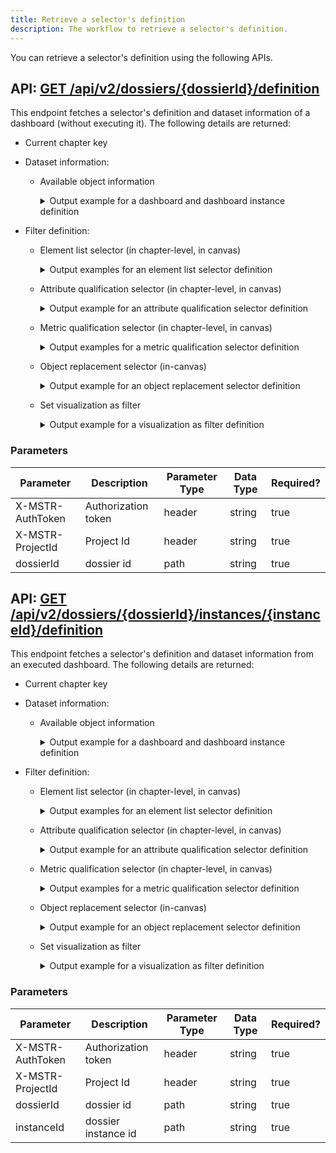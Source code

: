 ```yaml
---
title: Retrieve a selector's definition
description: The workflow to retrieve a selector's definition.
---
```


You can retrieve a selector's definition using the following APIs.

## API: [GET /api/v2/dossiers/\{dossierId}/definition](https://demo.microstrategy.com/MicroStrategyLibrary/api-docs/index.html#/Dossiers%20and%20Documents/getVisualizationList_1)

This endpoint fetches a selector's definition and dataset information of a dashboard (without executing it). The following details are returned:

- Current chapter key
- Dataset information:

  - Available object information

    <details>
    <summary>Output example for a dashboard and dashboard instance definition</summary>

    ```json
    { "id": "D29DC6464099A518DE19FEA4C25D346B", "name": "temp Dossier", "hasPrompt": false, "chapters": [ { "key": "K36", "name": "Chapter 1", "pages": [ { "key": "K53", "name": "Page 1", "visualizations": [ { "key": "K52", "name": "Visualization 1", "filteredTargetVisualizations": [ { "key": "W65" } ] }, { "key": "W62", "name": "Visualization 2" }, { "key": "W65", "name": "Visualization 3" } ], "inCanvasSelectors": [] } ], "filters": [ { "key": "W134", "name": "Cost", "summary": "((Cost Between 5707743.0 And 21191039.0))", "source": { "id": "7FD5B69611D5AC76C000D98A4CC5F24F", "type": 4 }, "synchronizedAcrossChapter":false "unset": false, "include": true, "multiSelected": true, "hasAllOption": true, "expression": { "operator": "And", "operands": [ { "operator": "Between", "operands": [ { "type": "metric", "id": "7FD5B69611D5AC76C000D98A4CC5F24F", "name": "Cost" }, { "type": "constant", "dataType": "Real", "value": "5707743" }, { "type": "constant", "dataType": "Real", "value": "21191039" } ] } ] }, "selections": [] }, { "key": "W138", "name": "Category", "summary": "Category In List Electronics", "source": { "id": "8D679D3711D3E4981000E787EC6DE8A4", "type": 12 }, "unset": false, "include": true, "multiSelected": true, "hasAllOption": true, "selections": [ { "id": "h2;8D679D3711D3E4981000E787EC6DE8A4", "name": "Electronics" } ] } ] } ], "datasets": [ { "name": "8DFA1ABC41C2F43530645FA90B80C745", "id": "New Dataset 1", "availableObjects": [ { "id": "8D679D3711D3E4981000E787EC6DE8A4", "name": "Category", "type": "attribute", "forms": [ { "id": "CCFBE2A5EADB4F50941FB879CCF1721C", "name": "DESC" } ] }, { "id": "7FD5B69611D5AC76C000D98A4CC5F24F", "name": "Cost", "type": "metric" } ] } ] }
    ```

    </details>

- Filter definition:

  - Element list selector (in chapter-level, in canvas)

    <details>
    <summary>Output examples for an element list selector definition</summary>

    Common attribute element list:

    ```json
    {
      "key": "W228",
      "name": "Category",
      "summary": "Category In List Books, Movies",
      "source": {
        "id": "8D679D3711D3E4981000E787EC6DE8A4",
        "name": "Category",
        "type": 12
      },
      "synchronizedAcrossChapter": false,
      "selectorType": "attribute_element_list",
      "displayStyle": "check_boxes",
      "hasAllOption": true,
      "targets": [],
      "multiSelectionAllowed": true,
      "currentSelection": {
        "selectionStatus": "included",
        "allSelected": false,
        "elements": [
          { "id": "h1;8D679D3711D3E4981000E787EC6DE8A4", "name": "Books" },
          { "id": "h3;8D679D3711D3E4981000E787EC6DE8A4", "name": "Movies" }
        ]
      }
    }
    ```

    Dynamic selection applied:

    ```json
    {
      "key": "W77",
      "name": "Year",
      "summary": "",
      "source": {
        "id": "8D679D5111D3E4981000E787EC6DE8A4",
        "name": "Year",
        "type": 12
      },
      "synchronizedAcrossChapter": false,
      "selectorType": "attribute_element_list",
      "displayStyle": "check_boxes",
      "hasAllOption": true,
      "targets": [],
      "multiSelectionAllowed": true,
      "currentSelection": {
        "selectionStatus": "included",
        "dynamicSelectionApplied": true,
        "allSelected": false,
        "elements": []
      },
      "defaultDynamicSelection": { "status": "first_elements", "quantity": 1 }
    }
    ```

    </details>

  - Attribute qualification selector (in chapter-level, in canvas)

    <details>
    <summary>Output example for an attribute qualification selector definition</summary>

    ```json
    {
      "key": "W230",
      "name": "Daytime",
      "summary": "((Daytime@ID Between '1/1/2014 12:00:14 AM' And '12/31/2016 11:59:59 PM'))",
      "source": {
        "id": "664D1AC647064FE9B35FF8A09780BC48",
        "name": "Daytime",
        "type": 12
      },
      "synchronizedAcrossChapter": false,
      "selectorType": "attribute_qualification",
      "displayStyle": "attribute_qualification",
      "hasAllOption": true,
      "targets": [],
      "multiSelectionAllowed": true,
      "currentSelection": {
        "selectionStatus": "included",
        "expression": {
          "operator": "Between",
          "operands": [
            {
              "type": "form",
              "attribute": {
                "id": "664D1AC647064FE9B35FF8A09780BC48",
                "name": "Daytime"
              },
              "form": { "id": "45C11FA478E745FEA08D781CEA190FE5", "name": "ID" }
            },
            {
              "type": "constant",
              "dataType": "TimeStamp",
              "value": "1/1/2014 12:00:14 AM"
            },
            {
              "type": "constant",
              "dataType": "TimeStamp",
              "value": "12/31/2016 11:59:59 PM"
            }
          ]
        }
      }
    }
    ```

    </details>

  - Metric qualification selector (in chapter-level, in canvas)

    <details>
    <summary>Output examples for a metric qualification selector definition</summary>

    "Greater than" case:

    ```json
    {
      "key": "W232",
      "name": "Cost",
      "summary": "Cost >= 1000.0",
      "source": {
        "id": "7FD5B69611D5AC76C000D98A4CC5F24F",
        "name": "Cost",
        "type": 4
      },
      "synchronizedAcrossChapter": false,
      "selectorType": "metric_qualification",
      "displayStyle": "metric_qualification",
      "hasAllOption": true,
      "targets": [],
      "multiSelectionAllowed": true,
      "currentSelection": {
        "selectionStatus": "included",
        "expression": {
          "operator": "GreaterEqual",
          "operands": [
            {
              "type": "metric",
              "id": "7FD5B69611D5AC76C000D98A4CC5F24F",
              "name": "Cost"
            },
            { "type": "constant", "dataType": "Real", "value": "1000" }
          ]
        }
      }
    }
    ```

    "Not in" case:

    ```json
    {
      "key": "W232",
      "name": "Cost",
      "summary": "Cost [Not In] (1000.0,2000.0,3000.0)",
      "source": {
        "id": "7FD5B69611D5AC76C000D98A4CC5F24F",
        "name": "Cost",
        "type": 4
      },
      "synchronizedAcrossChapter": false,
      "selectorType": "metric_qualification",
      "displayStyle": "metric_qualification",
      "hasAllOption": true,
      "targets": [],
      "multiSelectionAllowed": true,
      "currentSelection": {
        "selectionStatus": "included",
        "expression": {
          "operator": "NotIn",
          "operands": [
            {
              "type": "metric",
              "id": "7FD5B69611D5AC76C000D98A4CC5F24F",
              "name": "Cost"
            },
            {
              "type": "constants",
              "dataType": "Real",
              "values": ["1000", "2000", "3000"]
            }
          ]
        }
      }
    }
    ```

    "Highest rank" case:

    ```json
    {
      "key": "W234",
      "name": "Revenue",
      "summary": "Rank&lt;ASC=False , ByValue=False &gt;(Revenue) <= 0.4",
      "source": {
        "id": "4C05177011D3E877C000B3B2D86C964F",
        "name": "Revenue",
        "type": 4
      },
      "synchronizedAcrossChapter": false,
      "selectorType": "metric_qualification",
      "displayStyle": "metric_qualification",
      "hasAllOption": true,
      "targets": [],
      "multiSelectionAllowed": true,
      "currentSelection": {
        "selectionStatus": "included",
        "expression": {
          "operator": "Percent.Top",
          "operands": [
            {
              "type": "metric",
              "id": "4C05177011D3E877C000B3B2D86C964F",
              "name": "Revenue"
            },
            { "type": "constant", "dataType": "Real", "value": "40%" }
          ]
        }
      }
    }
    ```

    </details>

  - Object replacement selector (in-canvas)

    <details>
    <summary>Output example for an object replacement selector definition</summary>

    ```json
    {
      "key": "W203",
      "name": "Selector 2",
      "summary": "Selector 2 In List Cost",
      "selectorType": "object_replacement",
      "displayStyle": "hyper_links",
      "hasAllOption": false,
      "targets": [{ "key": "K52" }],
      "multiSelectionAllowed": false,
      "currentSelection": {
        "selectionStatus": "included",
        "objectItems": [
          {
            "id": "i7FD5B69611D5AC76C000D98A4CC5F24F;7FD5B69611D5AC76C000D98A4CC5F24F",
            "name": "Cost"
          }
        ]
      },
      "availableObjectItems": [
        {
          "id": "i7FD5B69611D5AC76C000D98A4CC5F24F;7FD5B69611D5AC76C000D98A4CC5F24F",
          "name": "Cost"
        },
        {
          "id": "i381980B211D40BC8C000C8906B98494F;381980B211D40BC8C000C8906B98494F",
          "name": "Discount"
        },
        {
          "id": "i4C051DB611D3E877C000B3B2D86C964F;4C051DB611D3E877C000B3B2D86C964F",
          "name": "Profit"
        }
      ]
    }
    ```

    </details>

  - Set visualization as filter

    <details>
    <summary>Output example for a visualization as filter definition</summary>

    ```json
    {
      "visualizationKey": "W217",
      "selectorType": "visualization_as_filter",
      "targets": [{ "key": "W188" }, { "key": "W193" }],
      "currentSelection": {
        "selectionStatus": "included",
        "expression": {
          "operator": "Or",
          "operands": [
            {
              "operator": "In",
              "operands": [
                {
                  "type": "attribute",
                  "id": "8D679D5111D3E4981000E787EC6DE8A4",
                  "name": "Year"
                },
                {
                  "type": "elements",
                  "elements": [
                    {
                      "id": "8D679D5111D3E4981000E787EC6DE8A4:2014",
                      "name": "2014"
                    }
                  ]
                }
              ]
            }
          ]
        }
      }
    }
    ```

    </details>

### Parameters

| Parameter        | Description         | Parameter Type | Data Type | Required? |
| ---------------- | ------------------- | -------------- | --------- | --------- |
| X-MSTR-AuthToken | Authorization token | header         | string    | true      |
| X-MSTR-ProjectId | Project Id          | header         | string    | true      |
| dossierId        | dossier id          | path           | string    | true      |

## API: [GET /api/v2/dossiers/\{dossierId}/instances/\{instanceId}/definition](https://demo.microstrategy.com/MicroStrategyLibrary/api-docs/index.html#/Dossiers%20and%20Documents/getVisualizationList_2)

This endpoint fetches a selector's definition and dataset information from an executed dashboard. The following details are returned:

- Current chapter key
- Dataset information:

  - Available object information

    <details>
    <summary>Output example for a dashboard and dashboard instance definition</summary>

    ```json
    { "id": "D29DC6464099A518DE19FEA4C25D346B", "name": "temp Dossier", "hasPrompt": false, "chapters": [ { "key": "K36", "name": "Chapter 1", "pages": [ { "key": "K53", "name": "Page 1", "visualizations": [ { "key": "K52", "name": "Visualization 1", "filteredTargetVisualizations": [ { "key": "W65" } ] }, { "key": "W62", "name": "Visualization 2" }, { "key": "W65", "name": "Visualization 3" } ], "inCanvasSelectors": [] } ], "filters": [ { "key": "W134", "name": "Cost", "summary": "((Cost Between 5707743.0 And 21191039.0))", "source": { "id": "7FD5B69611D5AC76C000D98A4CC5F24F", "type": 4 }, "synchronizedAcrossChapter":false "unset": false, "include": true, "multiSelected": true, "hasAllOption": true, "expression": { "operator": "And", "operands": [ { "operator": "Between", "operands": [ { "type": "metric", "id": "7FD5B69611D5AC76C000D98A4CC5F24F", "name": "Cost" }, { "type": "constant", "dataType": "Real", "value": "5707743" }, { "type": "constant", "dataType": "Real", "value": "21191039" } ] } ] }, "selections": [] }, { "key": "W138", "name": "Category", "summary": "Category In List Electronics", "source": { "id": "8D679D3711D3E4981000E787EC6DE8A4", "type": 12 }, "unset": false, "include": true, "multiSelected": true, "hasAllOption": true, "selections": [ { "id": "h2;8D679D3711D3E4981000E787EC6DE8A4", "name": "Electronics" } ] } ] } ], "datasets": [ { "name": "8DFA1ABC41C2F43530645FA90B80C745", "id": "New Dataset 1", "availableObjects": [ { "id": "8D679D3711D3E4981000E787EC6DE8A4", "name": "Category", "type": "attribute", "forms": [ { "id": "CCFBE2A5EADB4F50941FB879CCF1721C", "name": "DESC" } ] }, { "id": "7FD5B69611D5AC76C000D98A4CC5F24F", "name": "Cost", "type": "metric" } ] } ] }
    ```

    </details>

- Filter definition:

  - Element list selector (in chapter-level, in canvas)

    <details>
    <summary>Output examples for an element list selector definition</summary>

    Common attribute element list:

    ```json
    {
      "key": "W228",
      "name": "Category",
      "summary": "Category In List Books, Movies",
      "source": {
        "id": "8D679D3711D3E4981000E787EC6DE8A4",
        "name": "Category",
        "type": 12
      },
      "synchronizedAcrossChapter": false,
      "selectorType": "attribute_element_list",
      "displayStyle": "check_boxes",
      "hasAllOption": true,
      "targets": [],
      "multiSelectionAllowed": true,
      "currentSelection": {
        "selectionStatus": "included",
        "allSelected": false,
        "elements": [
          { "id": "h1;8D679D3711D3E4981000E787EC6DE8A4", "name": "Books" },
          { "id": "h3;8D679D3711D3E4981000E787EC6DE8A4", "name": "Movies" }
        ]
      }
    }
    ```

    Dynamic selection applied:

    ```json
    {
      "key": "W77",
      "name": "Year",
      "summary": "",
      "source": {
        "id": "8D679D5111D3E4981000E787EC6DE8A4",
        "name": "Year",
        "type": 12
      },
      "synchronizedAcrossChapter": false,
      "selectorType": "attribute_element_list",
      "displayStyle": "check_boxes",
      "hasAllOption": true,
      "targets": [],
      "multiSelectionAllowed": true,
      "currentSelection": {
        "selectionStatus": "included",
        "dynamicSelectionApplied": true,
        "allSelected": false,
        "elements": []
      },
      "defaultDynamicSelection": { "status": "first_elements", "quantity": 1 }
    }
    ```

    </details>

  - Attribute qualification selector (in chapter-level, in canvas)

    <details>
    <summary>Output example for an attribute qualification selector definition</summary>

    ```json
    {
      "key": "W230",
      "name": "Daytime",
      "summary": "((Daytime@ID Between '1/1/2014 12:00:14 AM' And '12/31/2016 11:59:59 PM'))",
      "source": {
        "id": "664D1AC647064FE9B35FF8A09780BC48",
        "name": "Daytime",
        "type": 12
      },
      "synchronizedAcrossChapter": false,
      "selectorType": "attribute_qualification",
      "displayStyle": "attribute_qualification",
      "hasAllOption": true,
      "targets": [],
      "multiSelectionAllowed": true,
      "currentSelection": {
        "selectionStatus": "included",
        "expression": {
          "operator": "Between",
          "operands": [
            {
              "type": "form",
              "attribute": {
                "id": "664D1AC647064FE9B35FF8A09780BC48",
                "name": "Daytime"
              },
              "form": { "id": "45C11FA478E745FEA08D781CEA190FE5", "name": "ID" }
            },
            {
              "type": "constant",
              "dataType": "TimeStamp",
              "value": "1/1/2014 12:00:14 AM"
            },
            {
              "type": "constant",
              "dataType": "TimeStamp",
              "value": "12/31/2016 11:59:59 PM"
            }
          ]
        }
      }
    }
    ```

    </details>

  - Metric qualification selector (in chapter-level, in canvas)

    <details>
    <summary>Output examples for a metric qualification selector definition</summary>

    "Greater than" case:

    ```json
    {
      "key": "W232",
      "name": "Cost",
      "summary": "Cost >= 1000.0",
      "source": {
        "id": "7FD5B69611D5AC76C000D98A4CC5F24F",
        "name": "Cost",
        "type": 4
      },
      "synchronizedAcrossChapter": false,
      "selectorType": "metric_qualification",
      "displayStyle": "metric_qualification",
      "hasAllOption": true,
      "targets": [],
      "multiSelectionAllowed": true,
      "currentSelection": {
        "selectionStatus": "included",
        "expression": {
          "operator": "GreaterEqual",
          "operands": [
            {
              "type": "metric",
              "id": "7FD5B69611D5AC76C000D98A4CC5F24F",
              "name": "Cost"
            },
            { "type": "constant", "dataType": "Real", "value": "1000" }
          ]
        }
      }
    }
    ```

    "Not in" case:

    ```json
    {
      "key": "W232",
      "name": "Cost",
      "summary": "Cost [Not In] (1000.0,2000.0,3000.0)",
      "source": {
        "id": "7FD5B69611D5AC76C000D98A4CC5F24F",
        "name": "Cost",
        "type": 4
      },
      "synchronizedAcrossChapter": false,
      "selectorType": "metric_qualification",
      "displayStyle": "metric_qualification",
      "hasAllOption": true,
      "targets": [],
      "multiSelectionAllowed": true,
      "currentSelection": {
        "selectionStatus": "included",
        "expression": {
          "operator": "NotIn",
          "operands": [
            {
              "type": "metric",
              "id": "7FD5B69611D5AC76C000D98A4CC5F24F",
              "name": "Cost"
            },
            {
              "type": "constants",
              "dataType": "Real",
              "values": ["1000", "2000", "3000"]
            }
          ]
        }
      }
    }
    ```

    "Highest rank" case:

    ```json
    {
      "key": "W234",
      "name": "Revenue",
      "summary": "Rank&lt;ASC=False , ByValue=False &gt;(Revenue) <= 0.4",
      "source": {
        "id": "4C05177011D3E877C000B3B2D86C964F",
        "name": "Revenue",
        "type": 4
      },
      "synchronizedAcrossChapter": false,
      "selectorType": "metric_qualification",
      "displayStyle": "metric_qualification",
      "hasAllOption": true,
      "targets": [],
      "multiSelectionAllowed": true,
      "currentSelection": {
        "selectionStatus": "included",
        "expression": {
          "operator": "Percent.Top",
          "operands": [
            {
              "type": "metric",
              "id": "4C05177011D3E877C000B3B2D86C964F",
              "name": "Revenue"
            },
            { "type": "constant", "dataType": "Real", "value": "40%" }
          ]
        }
      }
    }
    ```

    </details>

  - Object replacement selector (in-canvas)

    <details>
    <summary>Output example for an object replacement selector definition</summary>

    ```json
    {
      "key": "W203",
      "name": "Selector 2",
      "summary": "Selector 2 In List Cost",
      "selectorType": "object_replacement",
      "displayStyle": "hyper_links",
      "hasAllOption": false,
      "targets": [{ "key": "K52" }],
      "multiSelectionAllowed": false,
      "currentSelection": {
        "selectionStatus": "included",
        "objectItems": [
          {
            "id": "i7FD5B69611D5AC76C000D98A4CC5F24F;7FD5B69611D5AC76C000D98A4CC5F24F",
            "name": "Cost"
          }
        ]
      },
      "availableObjectItems": [
        {
          "id": "i7FD5B69611D5AC76C000D98A4CC5F24F;7FD5B69611D5AC76C000D98A4CC5F24F",
          "name": "Cost"
        },
        {
          "id": "i381980B211D40BC8C000C8906B98494F;381980B211D40BC8C000C8906B98494F",
          "name": "Discount"
        },
        {
          "id": "i4C051DB611D3E877C000B3B2D86C964F;4C051DB611D3E877C000B3B2D86C964F",
          "name": "Profit"
        }
      ]
    }
    ```

    </details>

  - Set visualization as filter

    <details>
    <summary>Output example for a visualization as filter definition</summary>

    ```json
    {
      "visualizationKey": "W217",
      "selectorType": "visualization_as_filter",
      "targets": [{ "key": "W188" }, { "key": "W193" }],
      "currentSelection": {
        "selectionStatus": "included",
        "expression": {
          "operator": "Or",
          "operands": [
            {
              "operator": "In",
              "operands": [
                {
                  "type": "attribute",
                  "id": "8D679D5111D3E4981000E787EC6DE8A4",
                  "name": "Year"
                },
                {
                  "type": "elements",
                  "elements": [
                    {
                      "id": "8D679D5111D3E4981000E787EC6DE8A4:2014",
                      "name": "2014"
                    }
                  ]
                }
              ]
            }
          ]
        }
      }
    }
    ```

    </details>

### Parameters

| Parameter        | Description         | Parameter Type | Data Type | Required? |
| ---------------- | ------------------- | -------------- | --------- | --------- |
| X-MSTR-AuthToken | Authorization token | header         | string    | true      |
| X-MSTR-ProjectId | Project Id          | header         | string    | true      |
| dossierId        | dossier id          | path           | string    | true      |
| instanceId       | dossier instance id | path           | string    | true      |
